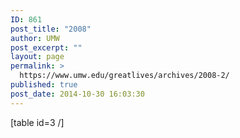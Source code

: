 ```yaml
---
ID: 861
post_title: "2008"
author: UMW
post_excerpt: ""
layout: page
permalink: >
  https://www.umw.edu/greatlives/archives/2008-2/
published: true
post_date: 2014-10-30 16:03:30
---
```

[table id=3 /]